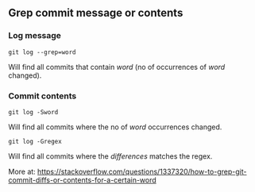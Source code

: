 ## Grep commit message or contents

### Log message

`git log --grep=word`

Will find all commits that contain *word* (no of occurrences of *word* changed).

### Commit contents

`git log -Sword` 

Will find all commits where the no of *word* occurrences changed.

`git log -Gregex`

Will find all commits where the *differences* matches the regex.

More at: https://stackoverflow.com/questions/1337320/how-to-grep-git-commit-diffs-or-contents-for-a-certain-word


